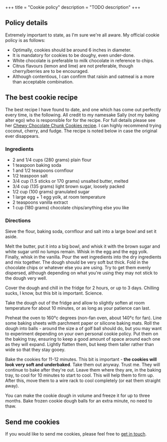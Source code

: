 +++
title       = "Cookie policy"
description = "TODO description"
+++

## Policy details

Extremely important to state, as I'm sure we're all aware. My official cookie policy is as follows:

* Optimally, cookies should be around 6 inches in diameter.
* It is mandatory for cookies to be doughy, even under-done.
* White chocolate is preferable to milk chocolate in reference to chips.
* Citrus flavours (lemon and lime) are not preferable, though cherry/berries are to be encouraged.
* Although contentious, I can confirm that raisin and oatmeal is a more than acceptable combination.


## The best cookie recipe
The best recipe I have found to date, and one which has come out perfectly every time, is the following. All credit to my namesake Sally (not my baking alter ego) who is responsible for for the recipe. For full details please see her [Chewy Chocolate Chunk Cookies recipe](http://sallysbakingaddiction.com/2013/05/13/chewy-chocolate-chunk-cookies/). I can highly recommend trying coconut, cherry, and fudge. The recipe is noted below in case the original ever disappears.

### Ingredients
* 2 and 1/4 cups (280 grams) plain flour
* 1 teaspoon baking soda
* 1 and 1/2 teaspoons cornflour
* 1/2 teaspoon salt
* 3/4 cup (1.5 sticks or 170 grams) unsalted butter, melted
* 3/4 cup (135 grams) light brown sugar, loosely packed
* 1/2 cup (100 grams) granulated sugar
* 1 large egg + 1 egg yolk, at room temperature
* 2 teaspoons vanilla extract
* 1 cup (180 grams) chocolate chips/anything else you like


### Directions

Sieve the flour, baking soda, cornflour and salt into a large bowl and set it aside.

Melt the butter, put it into a big bowl, and whisk it with the brown sugar and white sugar until no lumps remain. Whisk in the egg and the egg yolk. Finally, whisk in the vanilla. Pour the wet ingredients into the dry ingredients and mix together. The dough should be very soft but thick. Fold in the chocolate chips or whatever else you are using. Try to get them evenly dispersed, although depending on what you're using  they may not stick to the dough very well.

Cover the dough and chill in the fridge for 2 hours, or up to 3 days. Chilling sucks, I know, but this bit is important. Science.

Take the dough out of the fridge and allow to slightly soften at room temperature for about 10 minutes, or as long as your patience can last.

Preheat the oven to 160&deg;c degrees (non-fan oven, about 140&deg;c for fan). Line some baking sheets with parchment paper or silicone baking mats. Roll the dough into balls - around the size a of golf ball should do, but you may want to experiment depending on your own personal cookie policy. Put them on the baking tray, ensuring to keep a good amount of space around each one as they will expand. Lightly flatten them, but keep them taller rather than wide so that they stay gooey.

Bake the cookies for 11-12 minutes. This bit is important - **the cookies will look very soft and underbaked**. Take them out anyway. Trust me. They will continue to bake after they're out. Leave them where they are, in the baking tray, to cool for 10 minutes to start to cool. This will help them to firm up. After this, move them to a wire rack to cool completely (or eat them straight away).

You can make the cookie dough in volume and freeze it for up to three months. Bake frozen cookie dough balls for an extra minute, no need to thaw.


## Send me cookies
If you would like to send me cookies, please feel free to <a href="/contact/">get in touch</a>.
